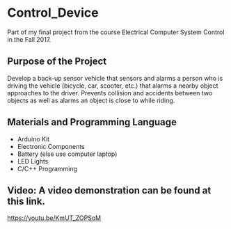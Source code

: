 # Control_Device 
Part of my final project from the course Electrical Computer System Control in the Fall 2017. 

## Purpose of the Project
Develop a back-up sensor vehicle that sensors and alarms a person who is driving the vehicle (bicycle, car, scooter, etc.) that alarms a nearby object approaches to the driver. Prevents collision and accidents between two objects as well as alarms an object is close to while riding. 

## Materials and Programming Language
 * Arduino Kit
 * Electronic Components
 * Battery (else use computer laptop)
 * LED Lights
 * C/C++ Programming

## Video: A video demonstration can be found at this link.
https://youtu.be/KmUT_ZOPSoM

